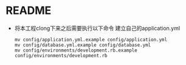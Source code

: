# README

* 将本工程clong下来之后需要执行以下命令 建立自己的application.yml

  ```shell
  mv config/application.yml.example config/application.yml
  mv config/database.yml.example config/database.yml
  mv config/environments/development.rb.example config/environments/development.rb
  ```
